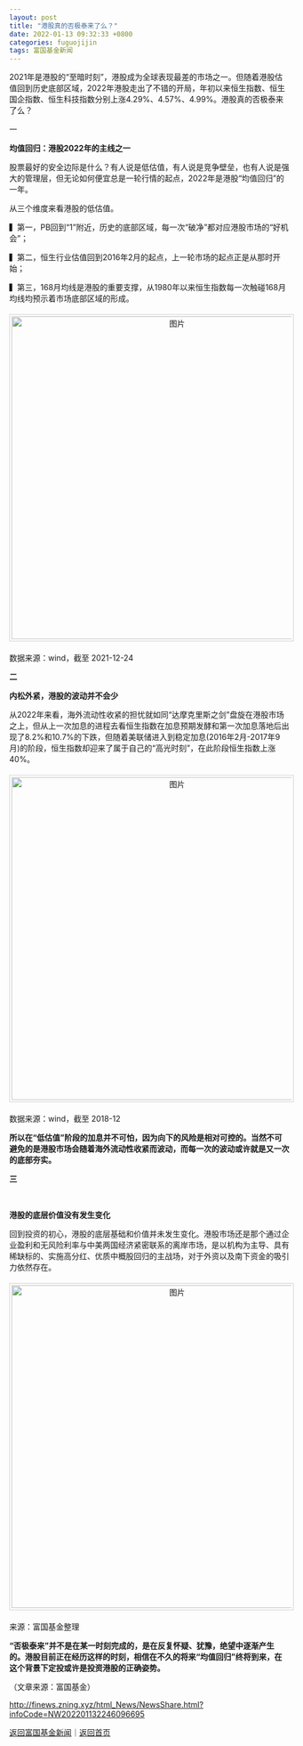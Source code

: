 ```yaml
---
layout: post
title: "港股真的否极泰来了么？"
date: 2022-01-13 09:32:33 +0800
categories: fuguojijin
tags: 富国基金新闻
---
```

<p>2021年是港股的“至暗时刻”，港股成为全球表现最差的市场之一。但随着港股估值回到历史底部区域，2022年港股走出了不错的开局，年初以来恒生指数、恒生国企指数、恒生科技指数分别上涨4.29%、4.57%、4.99%。港股真的否极泰来了么？</p>
 <p>一</p>
 <p><strong>均值回归：港股2022年的主线之一 </strong></p>
 <p>股票最好的安全边际是什么？有人说是低估值，有人说是竞争壁垒，也有人说是强大的管理层，但无论如何便宜总是一轮行情的起点，2022年是港股“均值回归”的一年。</p>
 <p>从三个维度来看港股的低估值。</p>
 <p>▍第一，PB回到“1”附近，历史的底部区域，每一次“破净”都对应港股市场的“好机会”；</p>
 <p>▍第二，恒生行业估值回到2016年2月的起点，上一轮市场的起点正是从那时开始；</p>
 <p>▍第三，168月均线是港股的重要支撑，从1980年以来恒生指数每一次触碰168月均线均预示着市场底部区域的形成。</p>
 <center><img src="https://dfscdn.dfcfw.com/download/D25130279577481595902_w1080h489.jpg" alt="图片" width="580" style="border:#d1d1d1 1px solid;padding:3px;margin:5px 0;" /></center><p>数据来源：wind，截至 2021-12-24</p>
 <p><strong>二</strong></p>
 <p><strong>内松外紧，港股的波动并不会少 </strong></p>
 <p>从2022年来看，海外流动性收紧的担忧就如同“达摩克里斯之剑”盘旋在港股市场之上，但从上一次加息的进程去看恒生指数在加息预期发酵和第一次加息落地后出现了8.2%和10.7%的下跌，但随着美联储进入到稳定加息(2016年2月-2017年9月)的阶段，恒生指数却迎来了属于自己的“高光时刻”，在此阶段恒生指数上涨40%。</p>
 <center><img src="https://dfscdn.dfcfw.com/download/D24643944449512432804_w948h444.jpg" alt="图片" width="580" style="border:#d1d1d1 1px solid;padding:3px;margin:5px 0;" /></center><p>数据来源：wind，截至 2018-12</p>
 <p><strong>所以在“低估值”阶段的加息并不可怕，因为向下的风险是相对可控的。当然不可避免的是港股市场会随着海外流动性收紧而波动，而每一次的波动或许就是又一次的底部夯实。</strong></p>
 <p><strong>三</strong></p>
 &nbsp;<p><strong>港股的底层价值没有发生变化</strong></p>
 <p>回到投资的初心，港股的底层基础和价值并未发生变化。港股市场还是那个通过企业盈利和无风险利率与中美两国经济紧密联系的离岸市场，是以机构为主导、具有稀缺标的、实施高分红、优质中概股回归的主战场，对于外资以及南下资金的吸引力依然存在。</p>
 <center><img src="https://dfscdn.dfcfw.com/download/D25725787444669282705_w939h398.jpg" alt="图片" width="580" style="border:#d1d1d1 1px solid;padding:3px;margin:5px 0;" /></center><p>来源：富国基金整理</p>
 <p><strong>“否极泰来”并不是在某一时刻完成的，是在反复怀疑、犹豫，绝望中逐渐产生的。港股目前正在经历这样的时刻，相信在不久的将来“均值回归”终将到来，在这个背景下定投或许是投资港股的正确姿势。</strong></p><p class="em_media">（文章来源：富国基金）</p>

<http://finews.zning.xyz/html_News/NewsShare.html?infoCode=NW202201132246096695>

[返回富国基金新闻](//finews.withounder.com/category/fuguojijin.html)｜[返回首页](//finews.withounder.com/)
